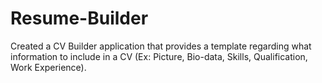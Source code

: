 # Resume-Builder
Created a CV Builder application that provides a template regarding what information to include in a CV (Ex: Picture, Bio-data, Skills, Qualification, Work Experience). 
